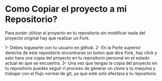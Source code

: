 # Como Copiar el proyecto a mi Repositorio?

Para poder utilizar el proyecto en tu repositorio sin modificar nada del proyecto original hay que realizar un Fork.

1- Debes loguearte con tu usuario en github.
2- En la Parte superior derecha de este repositorio encontraras un boton que dice Fork, haz click y esto hara una copia del proyecto en tu repositorio personal en el estado actual en que se encuentra.
3- Una vez que tengas la copia del proyecto en tu repositorio puedes seguir rl proceso de generar un clone a tu maquina y trabajar con el flujo normal de git, ya que este solo afectara a tu repositorio



